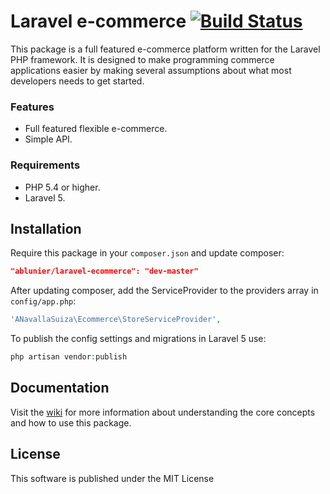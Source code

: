 # Laravel e-commerce [![Build Status](https://travis-ci.org/ablunier/laravel-ecommerce.svg?branch=master)](https://travis-ci.org/ablunier/laravel-ecommerce)

This package is a full featured e-commerce platform written for the Laravel PHP framework. It is designed to make programming commerce applications easier by making several assumptions about what most developers needs to get started.

### Features
* Full featured flexible e-commerce.
* Simple API.

### Requirements
* PHP 5.4 or higher.
* Laravel 5.

## Installation

Require this package in your `composer.json` and update composer:

```json
"ablunier/laravel-ecommerce": "dev-master"
```

After updating composer, add the ServiceProvider to the providers array in `config/app.php`:

```php
'ANavallaSuiza\Ecommerce\StoreServiceProvider',
```

To publish the config settings and migrations in Laravel 5 use:

```php
php artisan vendor:publish
```

## Documentation

Visit the [wiki](https://github.com/ablunier/laravel-ecommerce/wiki) for more information about understanding the core concepts and how to use this package.

## License

This software is published under the MIT License
